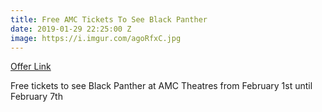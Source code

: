 ```yaml
---
title: Free AMC Tickets To See Black Panther
date: 2019-01-29 22:25:00 Z
image: https://i.imgur.com/agoRfxC.jpg
---
```


[Offer Link](https://www.weticketit.com/blackpanther/)

Free tickets to see Black Panther at AMC Theatres from February 1st until February 7th